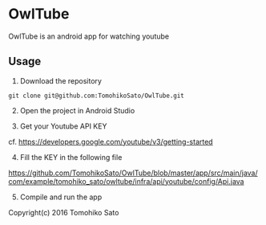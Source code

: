 # OwlTube
OwlTube is an android app for watching youtube

## Usage

1) Download the repository

``` git clone git@github.com:TomohikoSato/OwlTube.git ```

2) Open the project in Android Studio


3) Get your Youtube API KEY

cf. https://developers.google.com/youtube/v3/getting-started

4) Fill the KEY in the following file

https://github.com/TomohikoSato/OwlTube/blob/master/app/src/main/java/com/example/tomohiko_sato/owltube/infra/api/youtube/config/Api.java

5) Compile and run the app


Copyright(c) 2016 Tomohiko Sato

